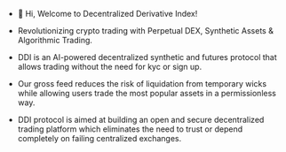 - 👋 Hi, Welcome to Decentralized Derivative Index!

- Revolutionizing crypto trading with Perpetual DEX, Synthetic Assets & Algorithmic Trading.
- DDI is an AI-powered decentralized synthetic and futures protocol that allows trading without the need for kyc or sign up.

- Our gross feed reduces the risk of liquidation from temporary wicks while allowing users trade the most popular assets in a permissionless way.

- DDI protocol is aimed at building an open and secure decentralized trading platform which eliminates the need to trust or depend completely on failing centralized exchanges.

